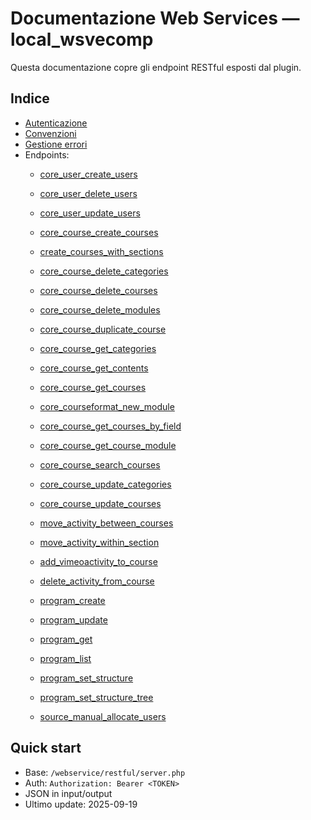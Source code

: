 
# Documentazione Web Services — local_wsvecomp

Questa documentazione copre gli endpoint RESTful esposti dal plugin.

## Indice
- [Autenticazione](./auth.md)
- [Convenzioni](./conventions.md)
- [Gestione errori](./errors.md)
- Endpoints:
  - [core_user_create_users](./endpoints/core_user_create_users.md)
  - [core_user_delete_users](./endpoints/core_user_delete_users.md)
  - [core_user_update_users](./endpoints/core_user_update_users.md)
  
  - [core_course_create_courses](./endpoints/core_course_create_courses.md)
  - [create_courses_with_sections](./endpoints/create_courses_with_sections.md)
  - [core_course_delete_categories](./endpoints/core_course_delete_categories.md)
  - [core_course_delete_courses](./endpoints/core_course_delete_courses.md)
  - [core_course_delete_modules](./endpoints/core_course_delete_modules.md)
  - [core_course_duplicate_course](./endpoints/core_course_duplicate_course.md)
  - [core_course_get_categories](./endpoints/core_course_get_categories.md)
  - [core_course_get_contents](./endpoints/core_course_get_contents.md)
  - [core_course_get_courses](./endpoints/core_course_get_courses.md)
  - [core_courseformat_new_module](./endpoints/core_courseformat_new_module.md)
  - [core_course_get_courses_by_field](./endpoints/core_course_get_courses_by_field.md)
  - [core_course_get_course_module](./endpoints/core_course_get_course_module.md)
  - [core_course_search_courses](./endpoints/core_course_search_courses.md)
  - [core_course_update_categories](./endpoints/core_course_update_categories.md)
  - [core_course_update_courses](./endpoints/core_course_update_courses.md)
  
  - [move_activity_between_courses](./endpoints/move_activity_between_courses.md)
  - [move_activity_within_section](./endpoints/move_activity_within_section.md)
  - [add_vimeoactivity_to_course](./endpoints/add_vimeoactivity_to_course.md)
  - [delete_activity_from_course](./endpoints/delete_activity_from_course.md)

  - [program_create](./endpoints/program_create.md)
  - [program_update](./endpoints/program_update.md)
  - [program_get](./endpoints/program_get.md)
  - [program_list](./endpoints/program_list.md)
  - [program_set_structure](./endpoints/program_set_structure.md)
  - [program_set_structure_tree](./endpoints/program_set_structure_tree.md)
  
  - [source_manual_allocate_users](./endpoints/source_manual_allocate_users.md)


## Quick start
- Base: `/webservice/restful/server.php`
- Auth: `Authorization: Bearer <TOKEN>`
- JSON in input/output
- Ultimo update: 2025-09-19

